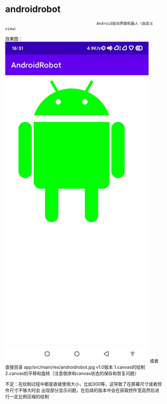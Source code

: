 # androidrobot
                                             Android启动界面机器人（自定义view）
效果图：![Image text](https://github.com/fenchen31/picture/blob/master/AndroidRobot.jpg) 
      或者直接目录 app/src/main/res/androidrobot.jpg
                v1.0版本
1.canvas的绘制
2.canvas的平移和旋转（注意倒序和canvas状态的保存和恢复问题）

不足：在绘制过程中都是直接使用大小，比如300等，这导致了在屏幕尺寸或者控件尺寸不够大时会
    出现部分显示问题，在后续的版本中会在获取控件宽高然后进行一定比例压缩的绘制
